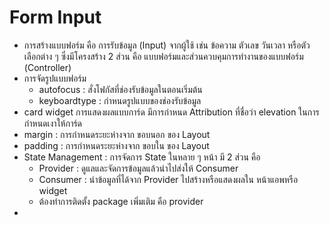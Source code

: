 # Form Input
- การสร้างแบบฟอร์ม คือ การรับข้อมูล (Input) จากผู้ใช้ เช่น ข้อความ ตัวเลข วันเวลา หรือตัวเลือกต่าง ๆ ซึ่งมีโครงสร้าง 2 ส่วน คือ แบบฟอร์มและส่วนควบคุมการทำงานของแบบฟอร์ม (Controller)
- การจัดรูปแบบฟอร์ม
  - autofocus : สั่งโฟกัสที่ช่องรับข้อมูลในตอนเริ่มต้น
  - keyboardtype : กำหนดรูปแบบของช่องรับข้อมูล
- card widget การแสดงผลแบบการ์ด มีการกำหนด Attribution ที่ชื่อว่า elevation ในการกำหนดเงาให้การ์ด
- margin : การกำหนดระยะห่างจาก ขอบนอก ของ Layout
- padding : การกำหนดระยะห่างจาก ขอบใน ของ Layout
- State Management : การจัดการ State ในหลาย ๆ หน้า มี 2 ส่วน คือ
  - Provider : ดูแลและจัดการข้อมูลแล้วนำไปส่งให้ Consumer
  - Consumer : นำข้อมูลที่ได้จาก Provider ไปสร้างหรือแสดงผลใน หน้าแอพหรือ widget
  - ต้องทำการติดตั้ง package เพิ่มเติม คือ provider
- 
